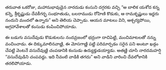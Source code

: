﻿తరువాత ఒకరోజు, మహానుభావుడైన నారదుడు కంసుని దగ్గరకు వచ్చి “అ బాలిక యశోద కన్న కన్నె, శ్రీకృష్ణుడు దేవకీగర్భ సంభూతుడు, బలరాముడు రోహిణి కొడుకు, ఆ రామకృష్ణులు ఇద్దరు నందుని మందలో ఉన్నారు” అని తెలియ చెప్పాడు. ఆయన మాటలు విని, ఆశ్చర్యపోయి, ఆగ్రహావేశాలతో కంసుడు కంపించిపోయాడు. 

ఈ బడుగు వసుదేవుడు కొడుకులను నందవ్రజంలో భద్రంగా దాచిపెట్టి, మంచిమాటలతో నన్ను వంచించాడు. ఈ దిక్కుమాలినవాణ్ణి, ఈ మోసగాణ్ణి పట్టి పరిమార్చడం సరైన పని అంటూ ఖడ్గం చేపట్టి వెంటనే వసుదేవుణ్ణి చంపడానికి కంసుడు ఉద్యుక్తుడయ్యాడు. అతణ్ణి చూసి నారదమహర్షి “వసుదేవుడిని చంపవద్దు. ఇది నీవంటి వాడికి తగదు” అని వాడిని వారించి దేవలోకానికి తరలిపోయాడు. 

